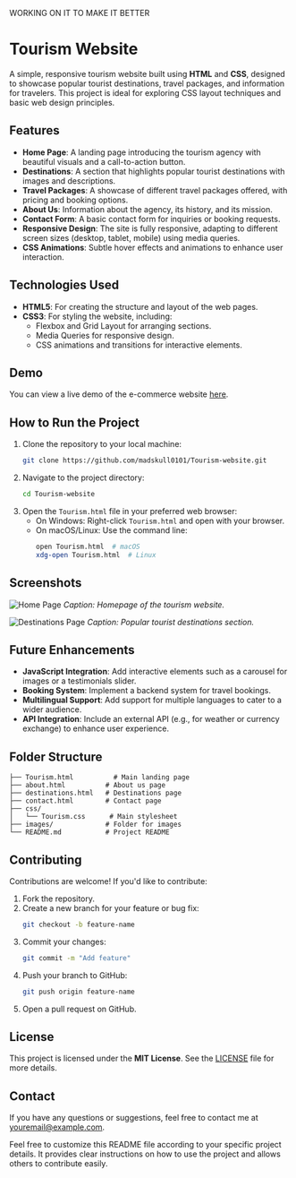 WORKING ON IT TO MAKE IT BETTER 

# Tourism Website

A simple, responsive tourism website built using **HTML** and **CSS**, designed to showcase popular tourist destinations, travel packages, and information for travelers. This project is ideal for exploring CSS layout techniques and basic web design principles.

## Features
- **Home Page**: A landing page introducing the tourism agency with beautiful visuals and a call-to-action button.
- **Destinations**: A section that highlights popular tourist destinations with images and descriptions.
- **Travel Packages**: A showcase of different travel packages offered, with pricing and booking options.
- **About Us**: Information about the agency, its history, and its mission.
- **Contact Form**: A basic contact form for inquiries or booking requests.
- **Responsive Design**: The site is fully responsive, adapting to different screen sizes (desktop, tablet, mobile) using media queries.
- **CSS Animations**: Subtle hover effects and animations to enhance user interaction.

## Technologies Used
- **HTML5**: For creating the structure and layout of the web pages.
- **CSS3**: For styling the website, including:
  - Flexbox and Grid Layout for arranging sections.
  - Media Queries for responsive design.
  - CSS animations and transitions for interactive elements.

## Demo

You can view a live demo of the e-commerce website [here](  http://127.0.0.1:5500/Tourism.html).

## How to Run the Project
1. Clone the repository to your local machine:
   ```bash
   git clone https://github.com/madskull0101/Tourism-website.git
   ```
2. Navigate to the project directory:
   ```bash
   cd Tourism-website
   ```
3. Open the `Tourism.html` file in your preferred web browser:
   - On Windows: Right-click `Tourism.html` and open with your browser.
   - On macOS/Linux: Use the command line:
     ```bash
     open Tourism.html  # macOS
     xdg-open Tourism.html  # Linux
     ```

## Screenshots
![Home Page](https://github.com/user-attachments/assets/12984771-709f-4d9a-8270-767534f2c595)
*Caption: Homepage of the tourism website.*

![Destinations Page](https://github.com/user-attachments/assets/04702ac2-f002-4c65-ac68-e77b2a23acf3)
*Caption: Popular tourist destinations section.*

## Future Enhancements
- **JavaScript Integration**: Add interactive elements such as a carousel for images or a testimonials slider.
- **Booking System**: Implement a backend system for travel bookings.
- **Multilingual Support**: Add support for multiple languages to cater to a wider audience.
- **API Integration**: Include an external API (e.g., for weather or currency exchange) to enhance user experience.

## Folder Structure
```
├── Tourism.html          # Main landing page
├── about.html          # About us page
├── destinations.html   # Destinations page
├── contact.html        # Contact page
├── css/
│   └── Tourism.css      # Main stylesheet
├── images/             # Folder for images
└── README.md           # Project README
```

## Contributing
Contributions are welcome! If you'd like to contribute:
1. Fork the repository.
2. Create a new branch for your feature or bug fix:
   ```bash
   git checkout -b feature-name
   ```
3. Commit your changes:
   ```bash
   git commit -m "Add feature"
   ```
4. Push your branch to GitHub:
   ```bash
   git push origin feature-name
   ```
5. Open a pull request on GitHub.

## License
This project is licensed under the **MIT License**. See the [LICENSE](LICENSE) file for more details.

## Contact

If you have any questions or suggestions, feel free to contact me at [youremail@example.com](jhaa78144@gmail.com).


Feel free to customize this README file according to your specific project details. It provides clear instructions on how to use the project and allows others to contribute easily.
